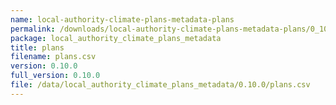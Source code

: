 ```yaml
---
name: local-authority-climate-plans-metadata-plans
permalink: /downloads/local-authority-climate-plans-metadata-plans/0_10_0
package: local_authority_climate_plans_metadata
title: plans
filename: plans.csv
version: 0.10.0
full_version: 0.10.0
file: /data/local_authority_climate_plans_metadata/0.10.0/plans.csv
---
```

